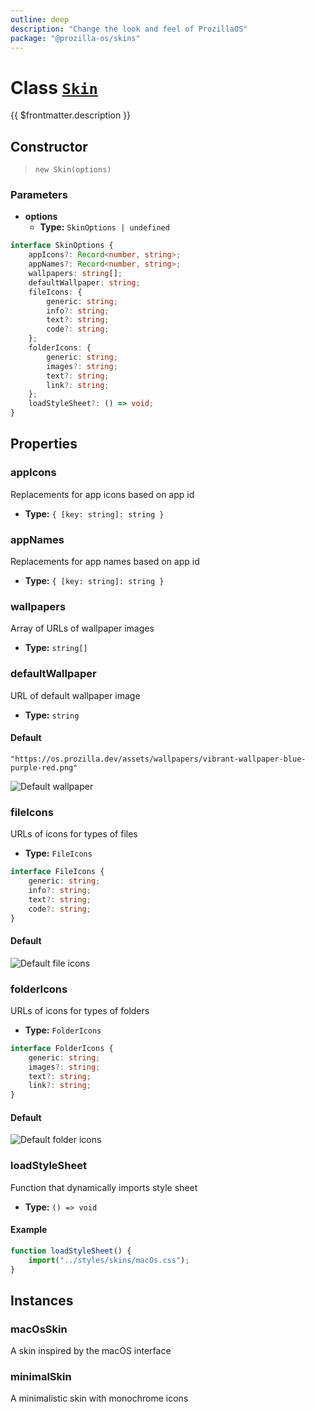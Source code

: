 ```yaml
---
outline: deep
description: "Change the look and feel of ProzillaOS"
package: "@prozilla-os/skins"
---
```


# Class [`Skin`](https://github.com/prozilla-os/ProzillaOS/blob/main/packages/skins/src/core/skin.ts)

{{ $frontmatter.description }}

## Constructor

> `new Skin(options)`

### Parameters

- **options**
  - **Type:** `SkinOptions | undefined`

```ts
interface SkinOptions {
	appIcons?: Record<number, string>;
	appNames?: Record<number, string>;
	wallpapers: string[];
	defaultWallpaper: string;
	fileIcons: {
		generic: string;
		info?: string;
		text?: string;
		code?: string;
	};
	folderIcons: {
		generic: string;
		images?: string;
		text?: string;
		link?: string;
	};
	loadStyleSheet?: () => void;
}
```

## Properties

### appIcons

Replacements for app icons based on app id

- **Type:** `{ [key: string]: string }`

### appNames

Replacements for app names based on app id

- **Type:** `{ [key: string]: string }`

### wallpapers

Array of URLs of wallpaper images

- **Type:** `string[]`

### defaultWallpaper

URL of default wallpaper image

- **Type:** `string`

#### Default

`"https://os.prozilla.dev/assets/wallpapers/vibrant-wallpaper-blue-purple-red.png"`

![Default wallpaper](https://os.prozilla.dev/assets/wallpapers/vibrant-wallpaper-blue-purple-red.png)

### fileIcons

URLs of icons for types of files

- **Type:** `FileIcons`

```ts
interface FileIcons {
	generic: string;
	info?: string;
	text?: string;
	code?: string;
}
```

#### Default

![Default file icons](/assets/file-icons.png)

### folderIcons

URLs of icons for types of folders

- **Type:** `FolderIcons`

```ts
interface FolderIcons {
	generic: string;
	images?: string;
	text?: string;
	link?: string;
}
```

#### Default

![Default folder icons](/assets/folder-icons.png)

### loadStyleSheet

Function that dynamically imports style sheet

- **Type:** `() => void`

#### Example

```ts
function loadStyleSheet() {
	import("../styles/skins/macOs.css");
}
```

## Instances

### macOsSkin

A skin inspired by the macOS interface

### minimalSkin

A minimalistic skin with monochrome icons
